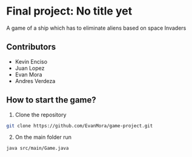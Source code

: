 # Final project: No title yet

A game of a ship which has to eliminate aliens based on space Invaders

## Contributors
- Kevin Enciso
- Juan Lopez
- Evan Mora
- Andres Verdeza

## How to start the game?
1. Clone the repository
```bash
git clone https://github.com/EvanMora/game-project.git
```

2. On the main folder run
```bash
java src/main/Game.java
```
